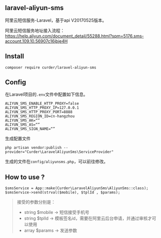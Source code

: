 ## laravel-aliyun-sms

阿里云短信服务-Laravel，基于api V20170525版本。

阿里云短信服务地址接入流程：https://help.aliyun.com/document_detail/55288.html?spm=5176.sms-account.109.10.56907c16jbje4H

## Install

```
composer require curder/laravel-aliyun-sms
```

## Config
在Laravel项目的`.env`文件中配置如下信息。
```
ALIYUN_SMS_ENABLE_HTTP_PROXY=false
ALIYUN_SMS_HTTP_PROXY_IP=127.0.0.1
ALIYUN_SMS_HTTP_PROXY_PORT=8888
ALIYUN_SMS_REGION_ID=cn-hangzhou
ALIYUN_SMS_AK=“”
ALIYUN_SMS_AS=“”
ALIYUN_SMS_SIGN_NAME=“”
```

生成配置文件
```
php artisan vendor:publish --provider="Curder\LaravelAliyunSms\ServiceProvider"
```
生成的文件在`config/aliyunsms.php`，可以前往修改。

## How to use ?
```
$smsService = App::make(Curder\LaravelAliyunSms\AliyunSms::class);
$smsService->send(strval($mobile), $tplId , $params);
```
> 接受的参数分别是：
> * string $mobile -> 短信接受手机号
> * string $tplId  -> 模板签名id，需要在阿里云后台申请，并通过审核才可以使用
> * array $params  -> 发送参数